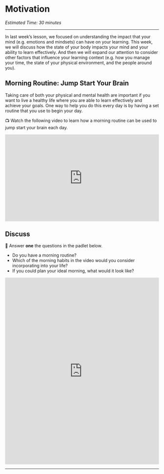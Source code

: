 # Motivation

*Estimated Time: 30 minutes*

---

In last week’s lesson, we focused on understanding the impact that your mind (e.g. emotions and mindsets) can have on your learning. This week, we will discuss how the state of your body impacts your mind and your ability to learn effectively. And then we will expand our attention to consider other factors that influence your learning context (e.g. how you manage your time, the state of your physical environment, and the people around you).


## Morning Routine: Jump Start Your Brain

Taking care of both your physical and mental health are important if you want to live a healthy life where you are able to learn effectively and achieve your goals. One way to help you do this every day is by having a set routine that you use to begin your day.

<aside>


📺 Watch the following video to learn how a morning routine can be used to jump start your brain each day.

</aside>

<div style="position: relative; padding-bottom: 56.25%; height: 0;"><iframe src="https://www.youtube.com/embed/1sGyNx44Xw4"  title="YouTube video player" frameborder="0" allow="accelerometer; autoplay; clipboard-write; encrypted-media; gyroscope; picture-in-picture" allowfullscreen style="position: absolute; top: 0; left: 0; width: 100%; height: 100%;"></iframe></div>

## Discuss

<aside>


💬 Answer **one** the questions in the padlet below.

- Do you have a morning routine?
- Which of the morning habits in the video would you consider incorporating into your life?
- If you could plan your ideal morning, what would it look like?
</aside>

<div style="border:1px solid rgba(0,0,0,0.1);border-radius:2px;box-sizing:border-box;overflow:hidden;position:relative;width:100%;background:#F4F4F4"><iframe src="https://padlet.com/embed/2v44jtqtcitxbkxd" frameborder="0" allow="camera;microphone;geolocation" style="width:100%;height:608px;display:block;padding:0;margin:0"></iframe></div>

---
